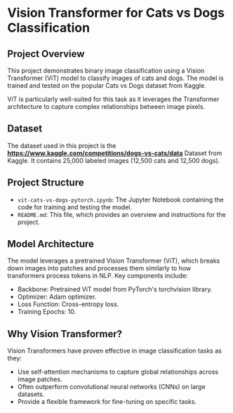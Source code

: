 # Vision Transformer for Cats vs Dogs Classification

## Project Overview

This project demonstrates binary image classification using a Vision Transformer (ViT) model to classify images of cats and dogs. The model is trained and tested on the popular Cats vs Dogs dataset from Kaggle.

ViT is particularly well-suited for this task as it leverages the Transformer architecture to capture complex relationships between image pixels.

## Dataset

The dataset used in this project is the **https://www.kaggle.com/competitions/dogs-vs-cats/data** Dataset from Kaggle. It contains 25,000 labeled images (12,500 cats and 12,500 dogs).

## Project Structure

- `vit-cats-vs-dogs-pytorch.ipynb`: The Jupyter Notebook containing the code for training and testing the model.
- `README.md`: This file, which provides an overview and instructions for the project.

## Model Architecture

The model leverages a pretrained Vision Transformer (ViT), which breaks down images into patches and processes them similarly to how transformers process tokens in NLP. Key components include:

- Backbone: Pretrained ViT model from PyTorch's torchvision library.
- Optimizer: Adam optimizer.
- Loss Function: Cross-entropy loss.
- Training Epochs: 10.

## Why Vision Transformer?

Vision Transformers have proven effective in image classification tasks as they:

- Use self-attention mechanisms to capture global relationships across image patches.
- Often outperform convolutional neural networks (CNNs) on large datasets.
- Provide a flexible framework for fine-tuning on specific tasks.



